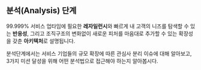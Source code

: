 ## 분석(Analysis) 단계 

99.999% 서비스 업타임에 필요한 **레자일런시**와 빠르게 내 고객의 니즈를 탐색할 수 있는 **반응성**, 그리고 조직구조의 변화없이 새로운 피처를 마음대로 추가할 수 있는 확장성을 갖춘 **아키텍처**로 설명됩니다.
 
분석단계에서는 서비스 기업들의 규모 확장에 따른 관심사 분리 이슈에 대해 알아보고, 3가지 미션 달성을 위해 어떤 분석법으로 접근해야 하는지 알아봅시다.


<br/><br/>